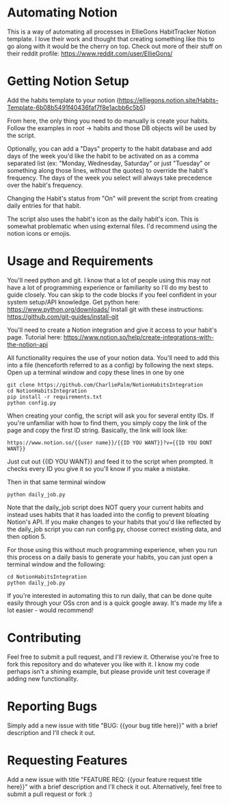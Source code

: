 # Automating Notion

This is a way of automating all processes in EllieGons HabitTracker Notion template. I love their work and thought that creating something like this to go along with it would be the cherry on top. Check out more of their stuff on their reddit profile: https://www.reddit.com/user/EllieGons/

# Getting Notion Setup
Add the habits template to your notion (https://elliegons.notion.site/Habits-Template-6b08b5491f40436faf7f8e1acbb6c5b5)

From here, the only thing you need to do manually is create your habits. Follow the examples in root -> habits and those DB objects will be used by the script. 

Optionally, you can add a "Days" property to the habit database and add days of the week you'd like the habit to be activated on as a comma separated list (ex: "Monday, Wednesday, Saturday" or just "Tuesday" or something along those lines, without the quotes) to override the habit's frequency. The days of the week you select will always take precedence over the habit's frequency.

Changing the Habit's status from "On" will prevent the script from creating daily entries for that habit.

The script also uses the habit's icon as the daily habit's icon. This is somewhat problematic when using external files. I'd recommend using the notion icons or emojis.

# Usage and Requirements
You'll need python and git. I know that a lot of people using this may not have a lot of programming experience or familiarity so I'll do my best to guide closely. You can skip to the code blocks if you feel confident in your system setup/API knowledge.
Get python here: https://www.python.org/downloads/
Install git with these instructions: https://github.com/git-guides/install-git

You'll need to create a Notion integration and give it access to your habit's page. Tutorial here: https://www.notion.so/help/create-integrations-with-the-notion-api

All functionality requires the use of your notion data. You'll need to add this into a file (henceforth referred to as a config) by following the next steps.
Open up a terminal window and copy these lines in one by one

    git clone https://github.com/CharliePalm/NotionHabitsIntegration
    cd NotionHabitsIntegration
    pip install -r requirements.txt
    python config.py
When creating your config, the script will ask you for several entity IDs. If you're unfamiliar with how to find them, you simply copy the link of the page and copy the first ID string. Basically, the link will look like:

    https://www.notion.so/{{user name}}/{{ID YOU WANT}}?v={{ID YOU DONT WANT}}
Just cut out {{ID YOU WANT}} and feed it to the script when prompted. It checks every ID you give it so you'll know if you make a mistake.

Then in that same terminal window

    python daily_job.py
Note that the daily_job script does NOT query your current habits and instead uses habits that it has loaded into the config to prevent bloating Notion's API. If you make changes to your habits that you'd like reflected by the daily_job script you can run config.py, choose correct existing data, and then option 5.

For those using this without much programming experience, when you run this process on a daily basis to generate your habits, you can just open a terminal window and the following:

    cd NotionHabitsIntegration
    python daily_job.py
If you're interested in automating this to run daily, that can be done quite easily through your OSs cron and is a quick google away. It's made my life a lot easier - would recommend!

# Contributing
Feel free to submit a pull request, and I'll review it. Otherwise you're free to fork this repository and do whatever you like with it. I know my code perhaps isn't a shining example, but please provide unit test coverage if adding new functionality.

# Reporting Bugs
Simply add a new issue with title "BUG: {{your bug title here}}" with a brief description and I'll check it out.

# Requesting Features
Add a new issue with title "FEATURE REQ: {{your feature request title here}}" with a brief description and I'll check it out. Alternatively, feel free to submit a pull request or fork :)
